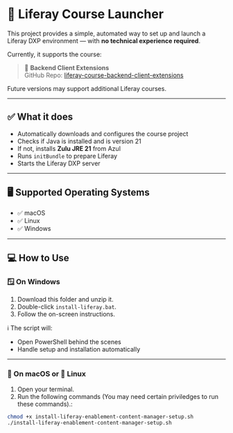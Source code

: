 # 🚀 Liferay Course Launcher

This project provides a simple, automated way to set up and launch a Liferay DXP environment — with **no technical experience required**.

Currently, it supports the course:

> 📘 **Backend Client Extensions**  
> GitHub Repo: [liferay-course-backend-client-extensions](https://github.com/liferay/liferay-course-backend-client-extensions)

Future versions may support additional Liferay courses.

---

## ✅ What it does

- Automatically downloads and configures the course project
- Checks if Java is installed and is version 21
- If not, installs **Zulu JRE 21** from Azul
- Runs `initBundle` to prepare Liferay
- Starts the Liferay DXP server

---

## 🖥 Supported Operating Systems

- ✅ macOS
- ✅ Linux
- ✅ Windows

---

## 💻 How to Use

### 🪟 On Windows

1. Download this folder and unzip it.
2. Double-click `install-liferay.bat`.
3. Follow the on-screen instructions.

ℹ️ The script will:
- Open PowerShell behind the scenes
- Handle setup and installation automatically

---

### 🍎 On macOS or 🐧 Linux

1. Open your terminal.
2. Run the following commands (You may need certain priviledges to run these commands).:

```bash
chmod +x install-liferay-enablement-content-manager-setup.sh 
./install-liferay-enablement-content-manager-setup.sh
